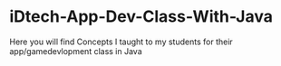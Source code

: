 # iDtech-App-Dev-Class-With-Java
Here you will find Concepts I taught to my students for their app/gamedevlopment class in Java
